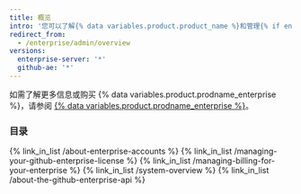 ```yaml
---
title: 概览
intro: '您可以了解{% data variables.product.product_name %}和管理{% if enterpriseServerVersions contains currentVersion %}帐户以及访问、许可和{% endif %}计费。'
redirect_from:
  - /enterprise/admin/overview
versions:
  enterprise-server: '*'
  github-ae: '*'
---
```


如需了解更多信息或购买 {% data variables.product.prodname_enterprise %}，请参阅 [{% data variables.product.prodname_enterprise %}](https://github.com/enterprise)。

### 目录

{% link_in_list /about-enterprise-accounts %}
{% link_in_list /managing-your-github-enterprise-license %}
{% link_in_list /managing-billing-for-your-enterprise %}
{% link_in_list /system-overview %}
{% link_in_list /about-the-github-enterprise-api %}
